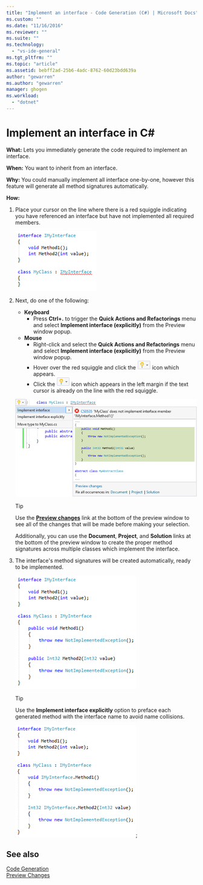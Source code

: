 ```yaml
---
title: "Implement an interface - Code Generation (C#) | Microsoft Docs"
ms.custom: ""
ms.date: "11/16/2016"
ms.reviewer: ""
ms.suite: ""
ms.technology: 
  - "vs-ide-general"
ms.tgt_pltfrm: ""
ms.topic: "article"
ms.assetid: bebff2ad-25b6-4adc-8762-60d23bdd639a
author: "gewarren"
ms.author: "gewarren"
manager: ghogen
ms.workload: 
  - "dotnet"
---
```


# Implement an interface in C# #
**What:** Lets you immediately generate the code required to implement an interface. 

**When:** You want to inherit from an interface.  

**Why:** You could manually implement all interface one-by-one, however this feature will generate all method signatures automatically. 

**How:**

1. Place your cursor on the line where there is a red squiggle indicating you have referenced an interface but have not implemented all required members.

   ![Highlighted code](media/interface-highlight-cs.png)

1. Next, do one of the following:
   * **Keyboard**
     * Press **Ctrl+.** to trigger the **Quick Actions and Refactorings** menu and select **Implement interface (explicitly)** from the Preview window popup.
   * **Mouse**
     * Right-click and select the **Quick Actions and Refactorings** menu and select **Implement interface (explicitly)** from the Preview window popup.
     * Hover over the red squiggle and click the ![Lightbulb](media/bulb-cs.png) icon which appears.
     * Click the ![Lightbulb](media/bulb-cs.png) icon which appears in the left margin if the text cursor is already on the line with the red squiggle.

   ![Implement class preview](media/interface-preview-cs.png)

   >[!TIP]
   >Use the [**Preview changes**](../../ide/preview-changes.md) link at the bottom of the preview window to see all of the changes that will be made before making your selection.
   >
   >Additionally, you can use the **Document**, **Project**, and **Solution** links at the bottom of the preview window to create the proper method signatures across multiple classes which implement the interface.

1. The interface's method signatures will be created automatically, ready to be implemented.

   ![Implement class result](media/interface-result-cs.png)

   >[!TIP]
   >Use the **Implement interface explicitly** option to preface each generated method with the interface name to avoid name collisions.
   >
   >![Implement interface explicitly result](media/interface-explicitresult-cs.png); 

## See also

[Code Generation](../code-generation-in-visual-studio.md)  
[Preview Changes](../../ide/preview-changes.md)  
